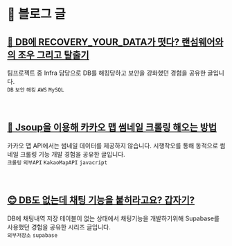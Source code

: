 # 🌱 블로그 글

## [📛 DB에 RECOVERY_YOUR_DATA가 떳다? 랜섬웨어와의 조우 그리고 탈출기](https://blog.naver.com/jamm0316/223962443546)
팀프로젝트 중 Infra 담당으로 DB를 해킹당하고 보안을 강화했던 경험을 공유한 글입니다.<br>
`DB`  `보안`  `해킹`  `AWS`  `MySQL`<br>
<br>
<br>
## [🤖 Jsoup을 이용해 카카오 맵 썸네일 크롤링 해오는 방법](https://blog.naver.com/jamm0316/223735427215)
카카오 맵 API에서는 썸네일 데이터를 제공하지 않습니다. 시행착오를 통해 동적으로 썸네일 크롤링 기능 개발 경험을 공유한 글입니다. <br>
`크롤링`  `외부API`  `KakaoMapAPI`  `javacript`<br>
<br>
<br>
## [😊 DB도 없는데 채팅 기능을 붙히라고요? 갑자기?](https://blog.naver.com/jamm0316/223930710219)
DB에 채팅내역 저장 테이블이 없는 상태에서 채팅기능을 개발하기위해 Supabase를 사용했던 경험을 공유한 시리즈 글입니다. <br>
`외부저장소`  `supabase`<br>
